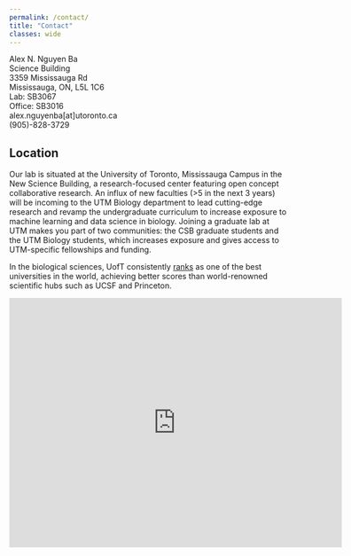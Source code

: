 ```yaml
---
permalink: /contact/
title: "Contact"
classes: wide 
---
```


Alex N. Nguyen Ba<br>
Science Building<br>
3359 Mississauga Rd<br>
Mississauga, ON, L5L 1C6<br>
Lab: SB3067<br>
Office: SB3016<br>
<i class='far fa-envelope'></i> alex.nguyenba[at]utoronto.ca<br>
<i class='fas fa-phone'></i> (905)-828-3729<br>

<h2>Location</h2>
Our lab is situated at the University of Toronto, Mississauga Campus in the New Science Building, a research-focused center featuring open concept collaborative research. An influx of new faculties (>5 in the next 3 years) will be incoming to the UTM Biology department to lead cutting-edge research and revamp the undergraduate curriculum to increase exposure to machine learning and data science in biology. Joining a graduate lab at UTM makes you part of two communities: the CSB graduate students and the UTM Biology students, which increases exposure and gives access to UTM-specific fellowships and funding.

In the biological sciences, UofT consistently <a href='https://www.topuniversities.com/university-rankings/university-subject-rankings/2022/biological-sciences' target='_blank'>ranks</a> as one of the best universities in the world, achieving better scores than world-renowned scientific hubs such as UCSF and Princeton.
<br>
<iframe src="https://www.google.com/maps/embed?pb=!1m18!1m12!1m3!1d2891.808232768449!2d-79.66415248433462!3d43.5480391791251!2m3!1f0!2f0!3f0!3m2!1i1024!2i768!4f13.1!3m3!1m2!1s0x882b43e325367a81%3A0x90d48dba016efbe9!2sWilliam%20G.%20Davis%20Building%2C%20Mississauga%2C%20ON%2C%20Canada!5e0!3m2!1sen!2sus!4v1586820156440!5m2!1sen!2sus" width="600" height="450" frameborder="0" style="border:0;" allowfullscreen="" aria-hidden="false" tabindex="0"></iframe>
